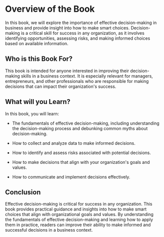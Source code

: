 Overview of the Book
=============================================

In this book, we will explore the importance of effective decision-making in business and provide insight into how to make smart choices. Decision-making is a critical skill for success in any organization, as it involves identifying opportunities, assessing risks, and making informed choices based on available information.

Who is this Book For?
---------------------

This book is intended for anyone interested in improving their decision-making skills in a business context. It is especially relevant for managers, entrepreneurs, and other professionals who are responsible for making decisions that can impact their organization's success.

What will you Learn?
--------------------

In this book, you will learn:

* The fundamentals of effective decision-making, including understanding the decision-making process and debunking common myths about decision-making.

* How to collect and analyze data to make informed decisions.

* How to identify and assess risks associated with potential decisions.

* How to make decisions that align with your organization's goals and values.

* How to communicate and implement decisions effectively.

Conclusion
----------

Effective decision-making is critical for success in any organization. This book provides practical guidance and insights into how to make smart choices that align with organizational goals and values. By understanding the fundamentals of effective decision-making and learning how to apply them in practice, readers can improve their ability to make informed and successful decisions in a business context.
